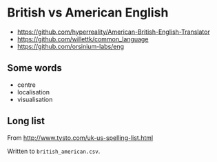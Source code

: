 # British vs American English

- https://github.com/hyperreality/American-British-English-Translator
- https://github.com/willettk/common_language
- https://github.com/orsinium-labs/eng

## Some words

- centre
- localisation
- visualisation

## Long list

From http://www.tysto.com/uk-us-spelling-list.html

Written to `british_american.csv`.
